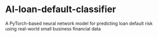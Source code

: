 # AI-loan-default-classifier
A PyTorch-based neural network model for predicting loan default risk using real-world small business financial data
